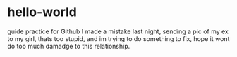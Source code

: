 # hello-world
guide practice for Github
 I made a mistake last night, sending a pic of my ex to my girl, thats too stupid, and im trying to do something to fix, hope it wont do too much damadge to this relationship.
